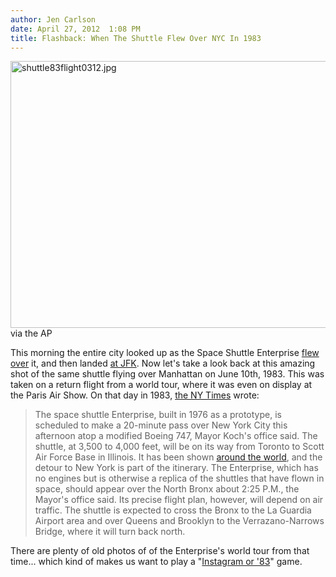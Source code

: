 ```yaml
---
author: Jen Carlson
date: April 27, 2012  1:08 PM
title: Flashback: When The Shuttle Flew Over NYC In 1983
---
```


<p><span class="mt-enclosure mt-enclosure-image" style="display: inline;"> <img alt="shuttle83flight0312.jpg" src="https://web.archive.org/web/20120428162932im_/http://gothamist.com/attachments/arts_jen/shuttle83flight0312.jpg" width="640" height="427" class="image-none"> </span><br>
<span class="photo_caption">via the AP</span></p>

<p>This morning the entire city looked up as the Space Shuttle Enterprise <a href="https://web.archive.org/web/20120428162932/http://gothamist.com/2012/04/27/photos_the_space_shuttle_enterprise.php#photo-1">flew over</a> it, and then landed <a href="https://web.archive.org/web/20120428162932/http://gothamist.com/2012/04/27/photos_the_space_shuttle_enterprise_1.php#photo-1">at JFK</a>. Now let&apos;s take a look back at this amazing shot of the same shuttle flying over Manhattan on June 10th, 1983. This was taken on a return flight from a world tour, where it was even on display at the Paris Air Show. On that day in 1983, <a href="https://web.archive.org/web/20120428162932/http://www.nytimes.com/1983/06/10/nyregion/space-shuttle-will-fly-over-new-york-today.html">the NY Times</a> wrote:</p>

<blockquote>The space shuttle Enterprise, built in 1976 as a prototype, is scheduled to make a 20-minute pass over New York City this afternoon atop a modified Boeing 747, Mayor Koch&apos;s office said. The shuttle, at 3,500 to 4,000 feet, will be on its way from Toronto to Scott Air Force Base in Illinois. It has been shown <a href="https://web.archive.org/web/20120428162932/http://www.flickr.com/photos/stuart166axe/3064379554/">around the world</a>, and the detour to New York is part of the itinerary. The Enterprise, which has no engines but is otherwise a replica of the shuttles that have flown in space, should appear over the North Bronx about 2:25 P.M., the Mayor&apos;s office said. Its precise flight plan, however, will depend on air traffic. The shuttle is expected to cross the Bronx to the La Guardia Airport area and over Queens and Brooklyn to the Verrazano-Narrows Bridge, where it will turn back north.</blockquote>

<p>There are plenty of old photos of of the Enterprise&apos;s world tour from that time... which kind of makes us want to play a &quot;<a href="https://web.archive.org/web/20120428162932/http://www.flickriver.com/photos/isarsteve/5272851547/">Instagram or &apos;83</a>&quot; game.</p>
